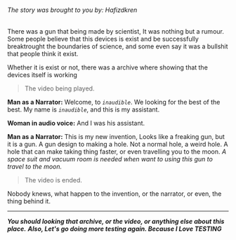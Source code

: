 ###### The story was brought to you by: Hafizdkren

There was a gun that being made by scientist, It was nothing but a rumour.
Some people believe that this devices is exist and be successfully breaktrought the boundaries of science, and some even say it was a bullshit that people think it exist.

Whether it is exist or not, there was a archive where showing that the devices itself is working

>The video being played.

**Man as a Narrator:** Welcome, to *`inaudible`*. We looking for the best of the best.
    My name is *`inaudible`*, and this is my assistant.

**Woman in audio voice:** And I was his assistant.

**Man as a Narrator:** This is my new invention, Looks like a freaking gun, but it is a gun.
    A gun design to making a hole.
    Not a normal hole, a weird hole. A hole that can make taking thing faster, or even travelling you to the moon.
    *A space suit and vacuum room is needed when want to using this gun to travel to the moon.*

>The video is ended.

Nobody knews, what happen to the invention, or the narrator, or even, the thing behind it.

___

***You should looking that archive, or the video, or anything else about this place.***
***Also, Let's go doing more testing again. Because I Love TESTING***